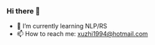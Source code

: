### Hi there 👋

<!--
**ambition1994/ambition1994** is a ✨ _special_ ✨ repository because its `README.md` (this file) appears on your GitHub profile.

Here are some ideas to get you started:

- 🔭 I’m currently working on ...
- 🌱 I’m currently learning ...
- 👯 I’m looking to collaborate on ...
- 🤔 I’m looking for help with ...
- 💬 Ask me about ...
- 📫 How to reach me: ...
- 😄 Pronouns: ...
- ⚡ Fun fact: ...
-->


- 🌱 I’m currently learning NLP/RS
- 📫 How to reach me: xuzhi1994@hotmail.com

<!-- ![ambition1994](https://github-readme-stats.vercel.app/api?username=ambition1994&show_icons=true&include_all_commits=true?count_private=true?include_all_commits=true&theme=vue) -->
